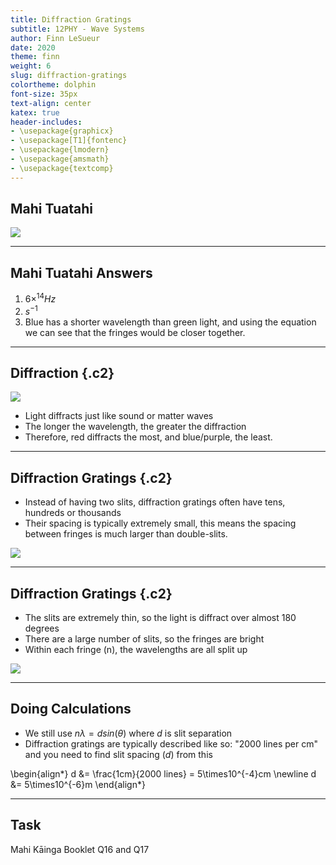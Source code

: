 ```yaml
---
title: Diffraction Gratings
subtitle: 12PHY - Wave Systems
author: Finn LeSueur
date: 2020
theme: finn
weight: 6
slug: diffraction-gratings
colortheme: dolphin
font-size: 35px
text-align: center
katex: true
header-includes:
- \usepackage{graphicx}
- \usepackage[T1]{fontenc}
- \usepackage{lmodern}
- \usepackage{amsmath}
- \usepackage{textcomp}
---
```


## Mahi Tuatahi

![](../assets/tb4b4.png)

---

## Mahi Tuatahi Answers

1. $6\times^{14}Hz$
2. $s^{-1}$
3. Blue has a shorter wavelength than green light, and using the equation we can see that the fringes would be closer together.

---

## Diffraction {.c2}

![](https://i2.wp.com/alevelphysics.co.uk/wp-content/uploads/2018/05/Figure-1-4.jpg)

- Light diffracts just like sound or matter waves
- The longer the wavelength, the greater the diffraction
- Therefore, red diffracts the most, and blue/purple, the least.

---

## Diffraction Gratings {.c2}

- Instead of having two slits, diffraction gratings often have tens, hundreds or thousands
- Their spacing is typically extremely small, this means the spacing between fringes is much larger than double-slits.

![](https://www.daviddarling.info/images/diffraction_grating.jpg)

---

## Diffraction Gratings {.c2}

- The slits are extremely thin, so the light is diffract over almost 180 degrees
- There are a large number of slits, so the fringes are bright
- Within each fringe (n), the wavelengths are all split up

![](https://www.researchgate.net/publication/334453073/figure/fig3/AS:780544589713408@1563107740048/Presentation-of-the-way-a-diffraction-grating-operates-The-emitted-lights-power.jpg)

---

## Doing Calculations

- We still use $n\lambda = dsin(\theta)$ where $d$ is slit separation
- Diffraction gratings are typically described like so: "2000 lines per cm" and you need to find slit spacing ($d$) from this

\begin{align*}
    d &= \frac{1cm}{2000 lines} = 5\times10^{-4}cm \newline
    d &= 5\times10^{-6}m
\end{align*}

---

## Task

Mahi Kāinga Booklet Q16 and Q17
